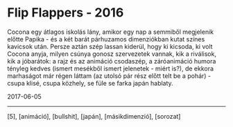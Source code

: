 # Flip Flappers - 2016

Cocona egy átlagos iskolás lány, amikor egy nap a semmiből megjelenik előtte Papika - és a két barát párhuzamos dimenziókban kutat színes kavicsok után. Persze aztán szép lassan kiderül, hogy ki kicsoda, ki volt Cocona anyja, milyen csúnya gonosz szervezetek vannak, kik a riválisok, kik a jóbarátok: a rajz és az animáció csodaszép, a záróanimáció humora tényleg kedves (ismert mesékből ismert jelenetek - miért is?), de ekkora marhaságot már régen láttam (az utolsó pár rész előtt telt be a pohár) - csupa klisé, csupa közhely, se füle se farka japán hablaty.

2017-06-05

----

[5], [animáció], [bullshit], [japán], [másikdimenzió], [sorozat]
